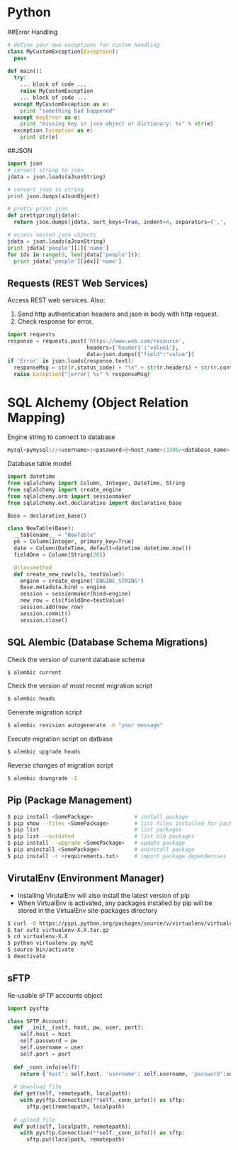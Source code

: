 # Python

##Error Handling
```python
# define your own exceptions for custom handling
class MyCustomException(Exception):
  pass
  
def main():
  try: 
    ... block of code ...
    raise MyCustomException
    ... block of code ...
  except MyCustomException as e:
    print "something bad happened"
  except KeyError as e:
    print "missing key in json object or dictionary: %s" % str(e)
  exception Exception as e:
    print str(e)
```

##JSON

```python
import json
# convert string to json 
jdata = json.loads(aJsonString)

# convert json to string
print json.dumps(aJsonObject)

# pretty print json
def prettypring(jdata):
  return json.dumps(jdata, sort_keys=True, indent=4, separators=(',', ': '))

# access nested json objects
jdata = json.loads(aJsonString)
print jdata['people'][1]['name']
for idx in range(0, len(jdata['people'])):
  print jdata['people'][idx]['name']
```

## Requests (REST Web Services)
Access REST web services. Also: 

1. Send http authentication headers and json in body with http request.  
2. Check response for error.
```python
import requests
response = requests.post('https://www.web.com/resource', 
                         headers={'header1':'value1'},
                         data=json.dumps({"field":"value"})
if 'Error' in json.loads(response.text):
  responseMsg = str(r.status_code) + "\n" + str(r.headers) + str(r.content)
  raise Exception("[error] %s" % responseMsg) 
```

# SQL Alchemy (Object Relation Mapping)
Engine string to connect to database
```python
mysql+pymysql://<username>:<password>@<host_name>:3306/<database_name>
```

Database table model
```python
import datetime
from sqlalchemy import Column, Integer, DateTime, String
from sqlalchemy import create_engine
from sqlalchemy.orm import sessionmaker
from sqlalchemy.ext.declarative import declarative_base

Base = declarative_base()

class NewTable(Base):
  __tablename__ = "NewTable"
  pk = Column(Integer, primary_key=True)
  date = Column(DateTime, default=datetime.datetime.now())
  fieldOne = Column(String(20)) 

  @classmethod
  def create_new_row(cls, textValue):
    engine = create_engine('ENGINE_STRING')
    Base.metadata.bind = engine
    session = sessionmaker(bind=engine) 
    new_row = cls(fieldOne=textValue)
    session.add(new_row)
    session.commit()
    session.close()
```


## SQL Alembic (Database Schema Migrations)

Check the version of current database schema
```bash
$ alembic current
```

Check the version of most recent migration script
```bash
$ alembic heads
```

Generate migration script
```bash
$ alembic revision autogenerate -m "your message"
```

Execute migration script on datbase
```bash
$ alembic upgrade heads
```

Reverse changes of migration script
```bash
$ alembic downgrade -1
```

## Pip (Package Management)
```bash
$ pip install <SomePackage>             # install package
$ pip show --files <SomePackage>        # list files installed for packaged
$ pip list                              # list packages
$ pip list --outdated                   # list old packages
$ pip install --upgrade <SomePackage>   # update package
$ pip uninstall <SomePackage>           # uninstall package
$ pip install -r <requirements.txt>     # import package dependencies
```


## VirutalEnv (Environment Manager)

* Installing VirutalEnv will also install the latest version of pip
* When VirtualEnv is activated, any packages installed by pip will be stored in the VirtualEnv site-packages directory

```bash
$ curl -O https://pypi.python.org/packages/source/v/virtualenv/virtualenv-X.X.tar.gz    # download virtualenv
$ tar xvfz virtualenv-X.X.tar.gz                                                        # uncompress
$ cd virtualenv-X.X 
$ python virtualenv.py myVE                                                             # create new virutal env
$ source bin/activate                                                                   # activate env dependencies
$ deactivate                                                                            # deactivate env dependencies
```

## sFTP
Re-usable sFTP accounts object
```python
import pysftp

class SFTP_Account:
  def __init__(self, host, pw, user, port):
    self.host = host
    self.password = pw
    self.username = user
    self.port = port
    
  def _conn_info(self):
    return {'host': self.host, 'username': self.username, 'password':self.password, 'port':self.port}
    
  # download file
  def get(self, remotepath, localpath):
    with pysftp.Connection(**self._conn_info()) as sftp:
      sftp.get(remotepath, localpath)
  
  # upload file
  def put(self, localpath, remotepath):
    with pysftp.Connection(**self._conn_info()) as sftp:
      sftp.put(localpath, remotepath)
```
